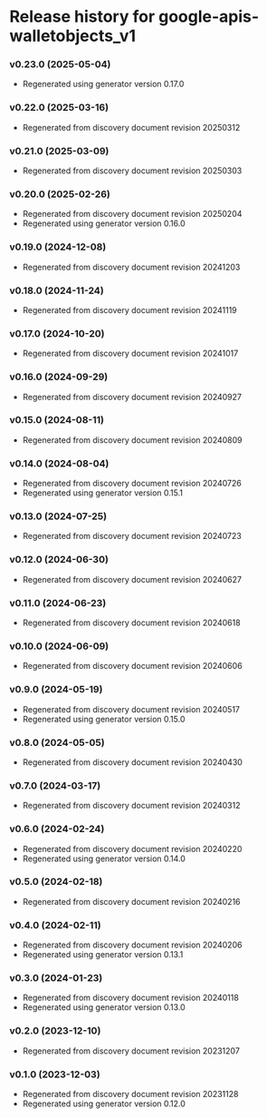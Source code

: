 # Release history for google-apis-walletobjects_v1

### v0.23.0 (2025-05-04)

* Regenerated using generator version 0.17.0

### v0.22.0 (2025-03-16)

* Regenerated from discovery document revision 20250312

### v0.21.0 (2025-03-09)

* Regenerated from discovery document revision 20250303

### v0.20.0 (2025-02-26)

* Regenerated from discovery document revision 20250204
* Regenerated using generator version 0.16.0

### v0.19.0 (2024-12-08)

* Regenerated from discovery document revision 20241203

### v0.18.0 (2024-11-24)

* Regenerated from discovery document revision 20241119

### v0.17.0 (2024-10-20)

* Regenerated from discovery document revision 20241017

### v0.16.0 (2024-09-29)

* Regenerated from discovery document revision 20240927

### v0.15.0 (2024-08-11)

* Regenerated from discovery document revision 20240809

### v0.14.0 (2024-08-04)

* Regenerated from discovery document revision 20240726
* Regenerated using generator version 0.15.1

### v0.13.0 (2024-07-25)

* Regenerated from discovery document revision 20240723

### v0.12.0 (2024-06-30)

* Regenerated from discovery document revision 20240627

### v0.11.0 (2024-06-23)

* Regenerated from discovery document revision 20240618

### v0.10.0 (2024-06-09)

* Regenerated from discovery document revision 20240606

### v0.9.0 (2024-05-19)

* Regenerated from discovery document revision 20240517
* Regenerated using generator version 0.15.0

### v0.8.0 (2024-05-05)

* Regenerated from discovery document revision 20240430

### v0.7.0 (2024-03-17)

* Regenerated from discovery document revision 20240312

### v0.6.0 (2024-02-24)

* Regenerated from discovery document revision 20240220
* Regenerated using generator version 0.14.0

### v0.5.0 (2024-02-18)

* Regenerated from discovery document revision 20240216

### v0.4.0 (2024-02-11)

* Regenerated from discovery document revision 20240206
* Regenerated using generator version 0.13.1

### v0.3.0 (2024-01-23)

* Regenerated from discovery document revision 20240118
* Regenerated using generator version 0.13.0

### v0.2.0 (2023-12-10)

* Regenerated from discovery document revision 20231207

### v0.1.0 (2023-12-03)

* Regenerated from discovery document revision 20231128
* Regenerated using generator version 0.12.0

